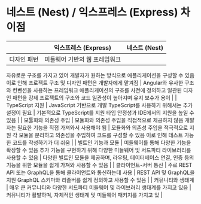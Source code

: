 # 네스트 (Nest) / 익스프레스 (Express) 차이점

|  | 익스프레스 (Express) | 네스트 (Nest) |
| --- | --- | --- |
| 디자인 패턴 | 미들웨어 기반의 웹 프레임워크
자유로운 구조를 가지고 있어 개발자가 원하는 방식으로 애플리케이션을 구성할 수 있음
이로 인해 프로젝트 구조 및 디자인 패턴은 개발자에게 맡겨짐 | Angular와 유사한 구조와 컨벤션을 사용하는 프레임워크
애플리케이션의 구조를 사전에 정의하고 일관된 디자인 패턴을 강제
프로젝트의 구조와 코드 일관성이 높아지며 유지 보수가 용이 |
| TypeScript 지원 | JavaScript 기반으로 개발
TypeScript를 사용하기 위해서는 추가 설정이 필요 | 기본적으로 TypeScript를 지원
타입 안정성과 IDE에서의 지원을 높일 수 있음 |
| 모튤화와 의존성 주입 | 모듈화와 의존성 주입을 직접적으로 제공하지 않음
개발자는 필요한 기능을 직접 가져와서 사용해야 됨 | 모듈화와 의존성 주입을 적극적으로 지원
각 모듈을 분리하고 의존성을 주입하여 코드를 구성할 수 있음
이로 인해 테스트 가능한 코드를 작성하기가 더 쉬움 |
| 빌트인 기능과 모듈 | 미들웨어를 통해 다양한 기능을 확장할 수 있음
추가 기능을 구현하기 위해 다양한 미들웨어 및 서드파티 라이브러리를 사용할 수 있음 | 다양한 빌트인 모듈을 제공하며, 라우팅, 데이터베이스 연결, 인증 등의 기능을 위한 모듈을 쉽게 가져와 사용할 수 있음 |
| 클라이언트-서버 통신 | 주로 REST API 또는 GraphQL을 통해 클라이언트와 통신하는데 사용 | REST API 및 GraphQL을 지원
GraphQL 스키마와 리졸버를 쉽게 정의하고 사용할 수 있음 |
| 커뮤니티와 생태계 | 매우 큰 커뮤니티와 다양한 서드파티 미들웨어 및 라이브러리 생태계를 가지고 있음 | 커뮤니티가 활발하며, 자체적인 생태계 및 미들웨어 패키지를 가지고 있 |
